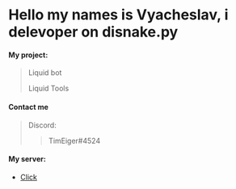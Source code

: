 # Hello my names is Vyacheslav, i delevoper on disnake.py
#### My project:
> Liquid bot
> 
> Liquid Tools

#### Contact me
>
>   Discord:  
>>    TimEiger#4524
>>    


#### My server:

  - [Click](https://discord.gg/Tk9R9CH8Z3)
